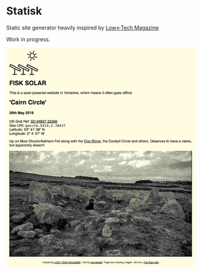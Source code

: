 # Statisk

Static site generator heavily inspired by [Low←Tech Magazine](https://solar.lowtechmagazine.com/)

Work in progress.

![screenshot](screenshot.png)
